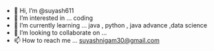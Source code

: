 - 👋 Hi, I’m @suyash611
- 👀 I’m interested in ... coding 
- 🌱 I’m currently learning ... java , python , java advance ,data science 
- 💞️ I’m looking to collaborate on ...
- 📫 How to reach me ... suyashnigam30@gmail.com

<!---
suyash611/suyash611 is a ✨ special ✨ repository because its `README.md` (this file) appears on your GitHub profile.
You can click the Preview link to take a look at your changes.
--->

